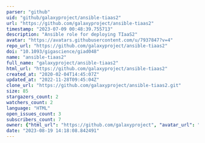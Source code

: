 ```yaml
---
parser: "github"
uid: "github/galaxyproject/ansible-tiaas2"
url: "https://github.com/galaxyproject/ansible-tiaas2"
timestamp: "2023-07-09 00:48:39.755713"
description: "Ansible role for deploying TIaaS2"
avatar: "https://avatars.githubusercontent.com/u/7937847?v=4"
repo_url: "https://github.com/galaxyproject/ansible-tiaas2"
doi: "10.1093/gigascience/giad048"
name: "ansible-tiaas2"
full_name: "galaxyproject/ansible-tiaas2"
html_url: "https://github.com/galaxyproject/ansible-tiaas2"
created_at: "2020-02-04T14:45:07Z"
updated_at: "2022-11-28T09:45:04Z"
clone_url: "https://github.com/galaxyproject/ansible-tiaas2.git"
size: 85
stargazers_count: 2
watchers_count: 2
language: "HTML"
open_issues_count: 3
subscribers_count: 7
owner: {"html_url": "https://github.com/galaxyproject", "avatar_url": "https://avatars.githubusercontent.com/u/7937847?v=4", "login": "galaxyproject", "type": "Organization"}
date: "2023-08-19 14:18:08.842491"
---
```

